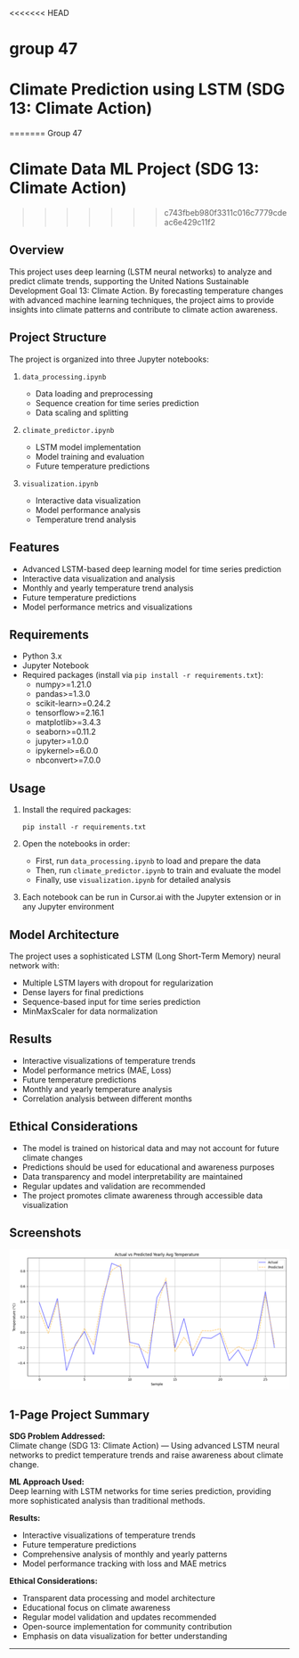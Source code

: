 <<<<<<< HEAD

# group 47


# Climate Prediction using LSTM (SDG 13: Climate Action)
=======
Group 47

# Climate Data ML Project (SDG 13: Climate Action)
>>>>>>> c743fbeb980f3311c016c7779cdeac6e429c11f2

## Overview
This project uses deep learning (LSTM neural networks) to analyze and predict climate trends, supporting the United Nations Sustainable Development Goal 13: Climate Action. By forecasting temperature changes with advanced machine learning techniques, the project aims to provide insights into climate patterns and contribute to climate action awareness.

## Project Structure
The project is organized into three Jupyter notebooks:

1. `data_processing.ipynb`
   - Data loading and preprocessing
   - Sequence creation for time series prediction
   - Data scaling and splitting

2. `climate_predictor.ipynb`
   - LSTM model implementation
   - Model training and evaluation
   - Future temperature predictions

3. `visualization.ipynb`
   - Interactive data visualization
   - Model performance analysis
   - Temperature trend analysis

## Features
- Advanced LSTM-based deep learning model for time series prediction
- Interactive data visualization and analysis
- Monthly and yearly temperature trend analysis
- Future temperature predictions
- Model performance metrics and visualizations

## Requirements
- Python 3.x
- Jupyter Notebook
- Required packages (install via `pip install -r requirements.txt`):
  - numpy>=1.21.0
  - pandas>=1.3.0
  - scikit-learn>=0.24.2
  - tensorflow>=2.16.1
  - matplotlib>=3.4.3
  - seaborn>=0.11.2
  - jupyter>=1.0.0
  - ipykernel>=6.0.0
  - nbconvert>=7.0.0

## Usage
1. Install the required packages:
   ```
   pip install -r requirements.txt
   ```

2. Open the notebooks in order:
   - First, run `data_processing.ipynb` to load and prepare the data
   - Then, run `climate_predictor.ipynb` to train and evaluate the model
   - Finally, use `visualization.ipynb` for detailed analysis

3. Each notebook can be run in Cursor.ai with the Jupyter extension or in any Jupyter environment

## Model Architecture
The project uses a sophisticated LSTM (Long Short-Term Memory) neural network with:
- Multiple LSTM layers with dropout for regularization
- Dense layers for final predictions
- Sequence-based input for time series prediction
- MinMaxScaler for data normalization

## Results
- Interactive visualizations of temperature trends
- Model performance metrics (MAE, Loss)
- Future temperature predictions
- Monthly and yearly temperature analysis
- Correlation analysis between different months

## Ethical Considerations
- The model is trained on historical data and may not account for future climate changes
- Predictions should be used for educational and awareness purposes
- Data transparency and model interpretability are maintained
- Regular updates and validation are recommended
- The project promotes climate awareness through accessible data visualization

## Screenshots
![Prediction Plot](prediction_plot.png)

## 1-Page Project Summary

**SDG Problem Addressed:**  
Climate change (SDG 13: Climate Action) — Using advanced LSTM neural networks to predict temperature trends and raise awareness about climate change.

**ML Approach Used:**  
Deep learning with LSTM networks for time series prediction, providing more sophisticated analysis than traditional methods.

**Results:**  
- Interactive visualizations of temperature trends
- Future temperature predictions
- Comprehensive analysis of monthly and yearly patterns
- Model performance tracking with loss and MAE metrics

**Ethical Considerations:**  
- Transparent data processing and model architecture
- Educational focus on climate awareness
- Regular model validation and updates recommended
- Open-source implementation for community contribution
- Emphasis on data visualization for better understanding

---
